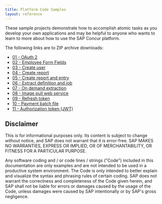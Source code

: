 ```yaml
---
title: Platform Code Samples
layout: reference
---
```


These sample projects demonstrate how to accomplish atomic tasks as you develop your own applications and may be helpful to anyone who wants to learn to more about how to use the SAP Concur platform.

The following links are to ZIP archive downloads:

* [01 - OAuth 2](./01-oauth2.zip)
* [02 - Employee Form Fields](./02-emp-form-fields.zip)
* [03 - Create user](./03-create-user.zip)
* [04 - Create report](./04-create-report.zip)
* [05 - Create report and entry](./05-create-report-and-entry.zip)
* [06 - Extract definition and job](./06-extract-def-and-job.zip)
* [07 - On demand extraction](./07-on-demand-extraction.zip)
* [08 - Image pull web service](./08-image-pull-web-service.zip)
* [09 - Refresh token](./09-refresh-token-project.zip)
* [10 - Payment batch file](./10-payment-batch-file-test.zip)
* [11 - Authorization token (JWT)](./11-jwt-auth-project.zip)

## Disclaimer

This is for informational purposes only. Its content is subject to change without notice, and SAP does not warrant that it is error-free. SAP MAKES NO WARRANTIES, EXPRESS OR IMPLIED, OR OF MERCHANTABILITY, OR FITNESS FOR A PARTICULAR PURPOSE.

Any software coding and / or code lines / strings ("Code") included in this documentation are only examples and are not intended to be used in a productive system environment. The Code is only intended to better explain and visualize the syntax and phrasing rules of certain coding. SAP does not warrant the correctness and completeness of the Code given herein, and SAP shall not be liable for errors or damages caused by the usage of the Code, unless damages were caused by SAP intentionally or by SAP's gross negligence.
